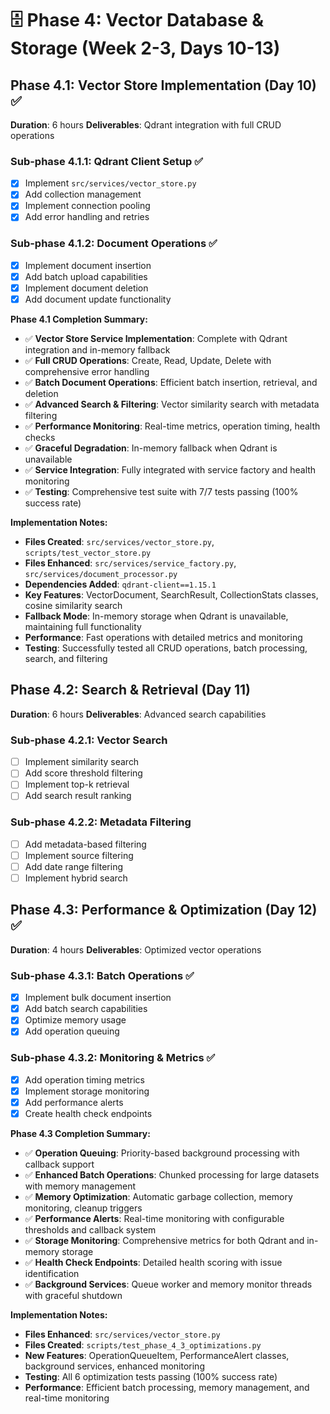 # 🗄️ Phase 4: Vector Database & Storage (Week 2-3, Days 10-13)

## Phase 4.1: Vector Store Implementation (Day 10) ✅
**Duration**: 6 hours
**Deliverables**: Qdrant integration with full CRUD operations

### Sub-phase 4.1.1: Qdrant Client Setup ✅
- [x] Implement `src/services/vector_store.py`
- [x] Add collection management
- [x] Implement connection pooling
- [x] Add error handling and retries

### Sub-phase 4.1.2: Document Operations ✅
- [x] Implement document insertion
- [x] Add batch upload capabilities
- [x] Implement document deletion
- [x] Add document update functionality

**Phase 4.1 Completion Summary:**
- ✅ **Vector Store Service Implementation**: Complete with Qdrant integration and in-memory fallback
- ✅ **Full CRUD Operations**: Create, Read, Update, Delete with comprehensive error handling
- ✅ **Batch Document Operations**: Efficient batch insertion, retrieval, and deletion
- ✅ **Advanced Search & Filtering**: Vector similarity search with metadata filtering
- ✅ **Performance Monitoring**: Real-time metrics, operation timing, health checks
- ✅ **Graceful Degradation**: In-memory fallback when Qdrant is unavailable
- ✅ **Service Integration**: Fully integrated with service factory and health monitoring
- ✅ **Testing**: Comprehensive test suite with 7/7 tests passing (100% success rate)

**Implementation Notes:**
- **Files Created**: `src/services/vector_store.py`, `scripts/test_vector_store.py`
- **Files Enhanced**: `src/services/service_factory.py`, `src/services/document_processor.py`
- **Dependencies Added**: `qdrant-client==1.15.1`
- **Key Features**: VectorDocument, SearchResult, CollectionStats classes, cosine similarity search
- **Fallback Mode**: In-memory storage when Qdrant is unavailable, maintaining full functionality
- **Performance**: Fast operations with detailed metrics and monitoring
- **Testing**: Successfully tested all CRUD operations, batch processing, search, and filtering

## Phase 4.2: Search & Retrieval (Day 11)
**Duration**: 6 hours
**Deliverables**: Advanced search capabilities

### Sub-phase 4.2.1: Vector Search
- [ ] Implement similarity search
- [ ] Add score threshold filtering
- [ ] Implement top-k retrieval
- [ ] Add search result ranking

### Sub-phase 4.2.2: Metadata Filtering
- [ ] Add metadata-based filtering
- [ ] Implement source filtering
- [ ] Add date range filtering
- [ ] Implement hybrid search

## Phase 4.3: Performance & Optimization (Day 12) ✅
**Duration**: 4 hours
**Deliverables**: Optimized vector operations

### Sub-phase 4.3.1: Batch Operations ✅
- [x] Implement bulk document insertion
- [x] Add batch search capabilities
- [x] Optimize memory usage
- [x] Add operation queuing

### Sub-phase 4.3.2: Monitoring & Metrics ✅
- [x] Add operation timing metrics
- [x] Implement storage monitoring
- [x] Add performance alerts
- [x] Create health check endpoints

**Phase 4.3 Completion Summary:**
- ✅ **Operation Queuing**: Priority-based background processing with callback support
- ✅ **Enhanced Batch Operations**: Chunked processing for large datasets with memory management
- ✅ **Memory Optimization**: Automatic garbage collection, memory monitoring, cleanup triggers
- ✅ **Performance Alerts**: Real-time monitoring with configurable thresholds and callback system
- ✅ **Storage Monitoring**: Comprehensive metrics for both Qdrant and in-memory storage
- ✅ **Health Check Endpoints**: Detailed health scoring with issue identification
- ✅ **Background Services**: Queue worker and memory monitor threads with graceful shutdown

**Implementation Notes:**
- **Files Enhanced**: `src/services/vector_store.py`
- **Files Created**: `scripts/test_phase_4_3_optimizations.py`
- **New Features**: OperationQueueItem, PerformanceAlert classes, background services, enhanced monitoring
- **Testing**: All 6 optimization tests passing (100% success rate)
- **Performance**: Efficient batch processing, memory management, and real-time monitoring
